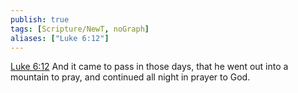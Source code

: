 ```yaml
---
publish: true
tags: [Scripture/NewT, noGraph]
aliases: ["Luke 6:12"]
---
```

[Luke 6:12](https://churchofjesuschrist.org/study/scriptures/nt/luke/6?lang=eng&id=p12#p12) And it came to pass in those days, that he went out into a mountain to pray, and continued all night in prayer to God.

